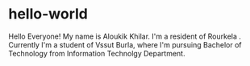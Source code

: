 # hello-world

Hello Everyone!
My name is Aloukik Khilar. I'm a resident of Rourkela . Currently I'm a student of Vssut Burla,
where I'm pursuing Bachelor of Technology from Information Technolgy Department.
